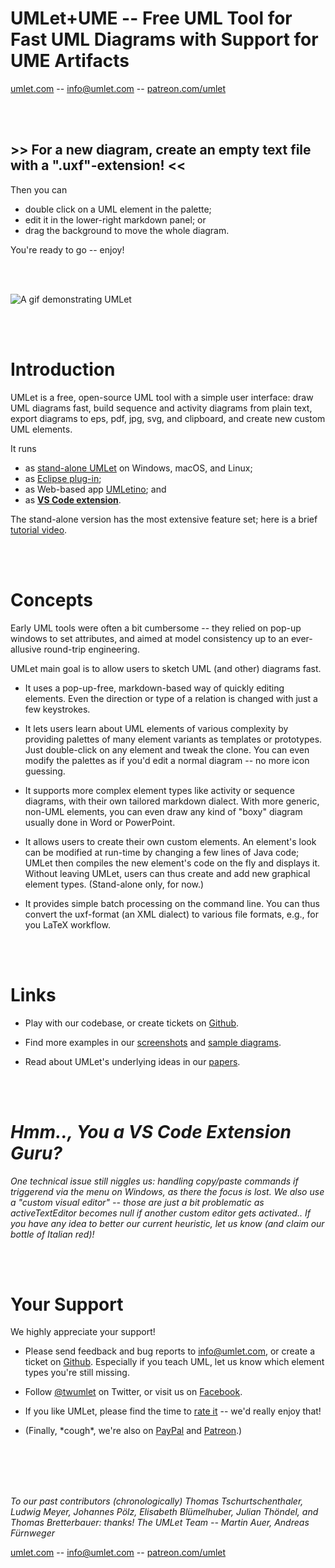 # **UMLet+UME -- Free UML Tool for Fast UML Diagrams with Support for UME Artifacts**

[umlet.com](https://www.umlet.com/) -- [info@umlet.com](mailto:info@umlet.com) -- [patreon.com/umlet](https://www.patreon.com/umlet)

<br/>
<br/>

## >> For a new diagram, create an empty text file with a ".uxf"-extension! <<

Then you can 
* double click on a UML element in the palette;
* edit it in the lower-right markdown panel; or
* drag the background to move the whole diagram.

You're ready to go -- enjoy!

<br/>
<br/>


![A gif demonstrating UMLet](https://s7.gifyu.com/images/800px-speed-up.gif)

<br/>
<br/>

# Introduction

UMLet is a free, open-source UML tool with a simple user interface: draw UML diagrams fast, build sequence and activity diagrams from plain text, export diagrams to eps, pdf, jpg, svg, and clipboard, and create new custom UML elements.

It runs 
- as [stand-alone UMLet](https://www.umlet.com/) on Windows, macOS, and Linux;
- as [Eclipse plug-in](https://marketplace.eclipse.org/content/umlet-uml-tool-fast-uml-diagrams);
- as Web-based app [UMLetino](https://www.umletino.com/); and
- as [**VS Code extension**](https://marketplace.visualstudio.com/items?itemName=TheUMLetTeam.umlet).

The stand-alone version has the most extensive feature set; here is a brief [tutorial video](https://www.youtube.com/watch?v=3UHZedDtr28). 

<br/>
<br/>

# Concepts

Early UML tools were often a bit cumbersome -- they relied on pop-up windows to set attributes, and aimed at model consistency up to an ever-allusive round-trip engineering.

UMLet main goal is to allow users to sketch UML (and other) diagrams fast.

* It uses a pop-up-free, markdown-based way of quickly editing elements. Even the direction or type of a relation is changed with just a few keystrokes.

* It lets users learn about UML elements of various complexity by providing palettes of many element variants as templates or prototypes. Just double-click on any element and tweak the clone. You can even modify the palettes as if you'd edit a normal diagram -- no more icon guessing.

* It supports more complex element types like activity or sequence diagrams, with their own tailored markdown dialect. With more generic, non-UML elements, you can even draw any kind of "boxy" diagram usually done in Word or PowerPoint.

* It allows users to create their own custom elements. An element's look can be modified at run-time by changing a few lines of Java code; UMLet then compiles the new element's code on the fly and displays it. Without leaving UMLet, users can thus create and add new graphical element types. (Stand-alone only, for now.)

* It provides simple batch processing on the command line. You can thus convert the uxf-format (an XML dialect) to various file formats, e.g., for you LaTeX workflow.

<br/>
<br/>

# Links

* Play with our codebase, or create tickets on [Github](https://github.com/umlet/umlet).

* Find more examples in our [screenshots](https://www.umlet.com/screenshots.htm) and [sample diagrams](http://www.itmeyer.at/umlet/uml2/).

* Read about UMLet's underlying ideas in our [papers](https://scholar.google.com/scholar?hl=en&as_sdt=0%2C5&q=umlet+uml+martin+auer&btnG=).

<br/>
<br/>

# *Hmm.., You a VS Code Extension Guru?*

*One technical issue still niggles us: handling copy/paste commands if triggerend via the menu on Windows, as there the focus is lost. We also use a "custom visual editor" -- those are just a bit problematic as activeTextEditor becomes null if another custom editor gets activated.. If you have any idea to better our current heuristic, let us know (and claim our bottle of Italian red)!*

<br/>
<br/>

# Your Support

We highly appreciate your support!

* Please send feedback and bug reports to [info@umlet.com](mailto:info@umlet.com), or create a ticket on [Github](https://github.com/umlet/umlet). Especially if you teach UML, let us know which element types you're still missing.

* Follow [@twumlet](https://twitter.com/twumlet) on Twitter, or visit us on [Facebook](https://www.facebook.com/UML.tool.UMLet).

* If you like UMLet, please find the time to [rate it](https://marketplace.visualstudio.com/items?itemName=TheUMLetTeam.umlet&ssr=false#review-details) -- we'd really enjoy that!

* (Finally, \*cough\*, we're also on [PayPal](https://www.paypal.com/donate?token=qqvXeoMHEtyT1MmjDW6qO-7N0-12zVqK8fq1L8QUCx2wqGAGYJRTq0ajEaUklM066SgEBxA-Oo_gq6vz) and [Patreon](https://www.patreon.com/umlet).)

<br/>
<br/>
<br/>
<br/>

*To our past contributors (chronologically) Thomas Tschurtschenthaler, Ludwig Meyer, Johannes Pölz, Elisabeth Blümelhuber, Julian Thöndel, and Thomas Bretterbauer: thanks! The UMLet Team -- Martin Auer, Andreas Fürnweger*

[umlet.com](https://www.umlet.com/) -- [info@umlet.com](mailto:info@umlet.com) -- [patreon.com/umlet](https://www.patreon.com/umlet)